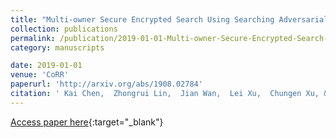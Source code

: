 ```yaml
---
title: "Multi-owner Secure Encrypted Search Using Searching Adversarial Networks"
collection: publications
permalink: /publication/2019-01-01-Multi-owner-Secure-Encrypted-Search-Using-Searching-Adversarial-Networks
category: manuscripts

date: 2019-01-01
venue: 'CoRR'
paperurl: 'http://arxiv.org/abs/1908.02784'
citation: ' Kai Chen,  Zhongrui Lin,  Jian Wan,  Lei Xu,  Chungen Xu, &quot;Multi-owner Secure Encrypted Search Using Searching Adversarial Networks.&quot; CoRR, 2019.'
---
```

[Access paper here](http://arxiv.org/abs/1908.02784){:target="_blank"}
